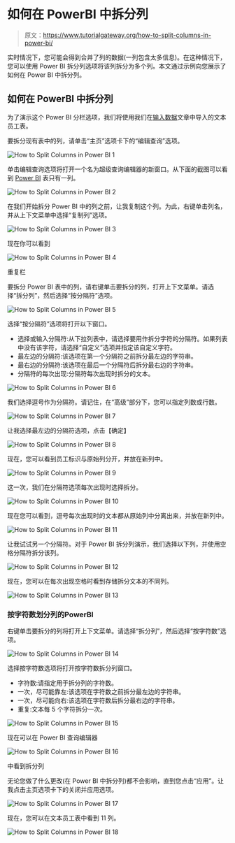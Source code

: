 # 如何在 PowerBI 中拆分列

> 原文：<https://www.tutorialgateway.org/how-to-split-columns-in-power-bi/>

实时情况下，您可能会得到合并了列的数据(一列包含太多信息)。在这种情况下，您可以使用 Power BI 拆分列选项将该列拆分为多个列。本文通过示例向您展示了如何在 Power BI 中拆分列。

## 如何在 PowerBI 中拆分列

为了演示这个 Power BI 分栏选项，我们将使用我们在[输入数据](https://www.tutorialgateway.org/how-to-enter-data-into-power-bi/)文章中导入的文本员工表。

要拆分现有表中的列，请单击“主页”选项卡下的“编辑查询”选项。

![How to Split Columns in Power BI 1](img/bfa8c53ef9d1d61fbc2c7a70959596a3.png)

单击编辑查询选项将打开一个名为超级查询编辑器的新窗口。从下面的截图可以看到 [Power BI](https://www.tutorialgateway.org/power-bi-tutorial/) 表只有一列。

![How to Split Columns in Power BI 2](img/54a5e7e87c8b3a51dd74369e8b7c5110.png)

在我们开始拆分 Power BI 中的列之前，让我复制这个列。为此，右键单击列名，并从上下文菜单中选择“复制列”选项。

![How to Split Columns in Power BI 3](img/e8e9ae2cf45a3b91ffdbd4002968f3c5.png)

现在你可以看到

![How to Split Columns in Power BI 4](img/8bf11e725c716aca15614b1afd9906c5.png)

重复栏

要拆分 Power BI 表中的列，请右键单击要拆分的列，打开上下文菜单。请选择“拆分列”，然后选择“按分隔符”选项。

![How to Split Columns in Power BI 5](img/faff47c8f75c905fec73bf5dd35b4206.png)

选择“按分隔符”选项将打开以下窗口。

*   选择或输入分隔符:从下拉列表中，请选择要用作拆分字符的分隔符。如果列表中没有该字符，请选择“自定义”选项并指定该自定义字符。
*   最左边的分隔符:该选项在第一个分隔符之前拆分最左边的字符串。
*   最右边的分隔符:该选项在最后一个分隔符后拆分最右边的字符串。
*   分隔符的每次出现:分隔符每次出现时拆分的文本。

![How to Split Columns in Power BI 6](img/8d7b93dd8adc489b9c13df5afebca6fa.png)

我们选择逗号作为分隔符。请记住，在“高级”部分下，您可以指定列数或行数。

![How to Split Columns in Power BI 7](img/3fd844c0bcef203c611b5bca64110cae.png)

让我选择最左边的分隔符选项，点击【确定】

![How to Split Columns in Power BI 8](img/fdce72d39293a3ab589390bbe95c698a.png)

现在，您可以看到员工标识与原始列分开，并放在新列中。

![How to Split Columns in Power BI 9](img/048af2d5718b8b100c4681781b9f340e.png)

这一次，我们在分隔符选项每次出现时选择拆分。

![How to Split Columns in Power BI 10](img/ffee8cc935d09c945df399eb2355a88d.png)

现在您可以看到，逗号每次出现时的文本都从原始列中分离出来，并放在新列中。

![How to Split Columns in Power BI 11](img/d24aeaf6df4b9fa84c567bbae052717a.png)

让我试试另一个分隔符。对于 Power BI 拆分列演示，我们选择以下列，并使用空格分隔符拆分该列。

![How to Split Columns in Power BI 12](img/7c131df11a92a3f7b5f738862b750411.png)

现在，您可以在每次出现空格时看到存储拆分文本的不同列。

![How to Split Columns in Power BI 13](img/1d92b457632fe4ada17e0b669b2b1101.png)

### 按字符数划分列的PowerBI

右键单击要拆分的列将打开上下文菜单。请选择“拆分列”，然后选择“按字符数”选项。

![How to Split Columns in Power BI 14](img/f125e798ebecc6b7894a47d00b0828eb.png)

选择按字符数选项将打开按字符数拆分列窗口。

*   字符数:请指定用于拆分列的字符数。
*   一次，尽可能靠左:该选项在字符数之前拆分最左边的字符串。
*   一次，尽可能向右:该选项在字符数后拆分最右边的字符串。
*   重复:文本每 5 个字符拆分一次。

![How to Split Columns in Power BI 15](img/92c4ee186773dac6a985f86142fbdf99.png)

现在可以在 Power BI 查询编辑器

![How to Split Columns in Power BI 16](img/9331c79af4df782d775abf83a36dfca6.png)

中看到拆分列

无论您做了什么更改(在 Power BI 中拆分列)都不会影响，直到您点击“应用”。让我点击主页选项卡下的关闭并应用选项。

![How to Split Columns in Power BI 17](img/46b65cec911b855eafc7792bc0ae4e1e.png)

现在，您可以在文本员工表中看到 11 列。

![How to Split Columns in Power BI 18](img/0fb64fb143f147bcfcc8bac5f752c3e2.png)